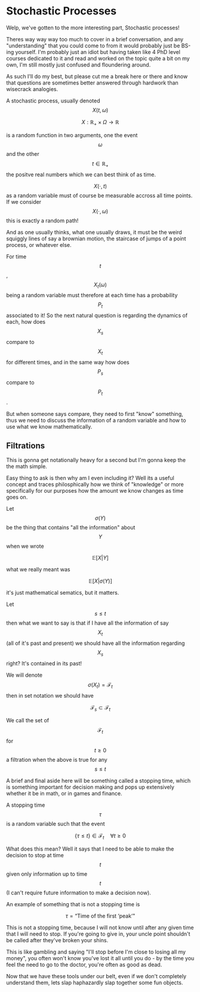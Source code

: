 # Stochastic Processes

Welp, we've gotten to the more interesting part, Stochastic processes! 

Theres way way way too much to cover in a brief conversation, and any "understanding" that you could come to from it would probably just be BS-ing yourself. I'm probably just an idiot but having taken like 4 PhD level courses dedicated to it and read and worked on the topic quite a bit on my own, I'm still mostly just confused and floundering around.

As such I'll do my best, but please cut me a break here or there and know that questions are sometimes better answered through hardwork than wisecrack analogies.

A stochastic process, usually denoted $$X(t, \omega)$$

$$
X: \mathbb{R}_+ \times \Omega \rightarrow \mathbb{R}
$$

is a random function in two arguments, one the event $$\omega$$ and the other $$t \in \mathbb{R}_{+}$$ the positve real numbers which we can best think of as time. 

$$X(\cdot, t)$$ as a random variable must of course be measurable accross all time points. If we consider $$X(\cdot, \omega)$$ this is exactly a random path!  

And as one usually thinks, what one usually draws, it must be the weird squiggly lines of say a brownian motion, the staircase of jumps of a point process, or whatever else.

For time $$t$$, $$X_t ( \omega)$$ being a random variable must therefore at each time has a probability $$P_t$$ associated to it! So the next natural question is regarding the dynamics of each, how does $$X_s$$ compare to $$X_t$$ for different times, and in the same way how does $$P_s$$ compare to $$P_t$$.

But when someone says compare, they need to first "know" something, thus we need to discuss the information of a random variable and how to use what we know mathematically.

## Filtrations

This is gonna get notationally heavy for a second but I'm gonna keep the the math simple.

Easy thing to ask is then why am I even including it? Well its a useful concept and traces philosphically how we think of "knowledge" or more specifically for our purposes how the amount we know changes as time goes on.

Let $$\sigma(Y)$$ be the thing that contains "all the information" about $$Y$$ when we wrote 

$$
\mathbb{E}[X|Y]
$$

what we really meant was

$$
\mathbb{E}[X|\sigma(Y)]
$$

it's just mathematical sematics, but it matters.

Let $$s \leq t$$ then what we want to say is that if I have all the information of say $$X_t$$ (all of it's past and present) we should have all the information regarding $$X_s$$ right? It's contained in its past!

We will denote $$\sigma(X_t) = \mathcal{F}_t$$ then in set notation we should have

$$
\mathcal{F}_s \subset \mathcal{F}_t
$$

We call the set of $$\mathcal{F}_t$$ for $$t \geq 0$$ a filtration when the above is true for any $$s \leq t$$ 

A brief and final aside here will be something called a stopping time, which is something important for decision making and pops up extensively whether it be in math, or in games and finance.

A stopping time $$\tau$$ is a random variable such that the event

$$
\{ \tau \leq t \} \in \mathcal{F}_t \quad \forall t \geq 0
$$

What does this mean? Well it says that I need to be able to make the decision to stop at time $$t$$ given only information up to time $$t$$ (I can't require future information to make a decision now).

An example of something that is not a stopping time is

$$
\tau = \text{``Time of the first `peak`"}
$$

This is not a stopping time, because I will not know until after any given time that I will need to stop. If you're going to give in, your uncle point shouldn't be called after they've broken your shins.

This is like gambling and saying "I'll stop before I'm close to losing all my money", you often won't know you've lost it all until you do - by the time you feel the need to go to the doctor, you're often as good as dead.

Now that we have these tools under our belt, even if we don't completely understand them, lets slap haphazardly slap together some fun objects.
